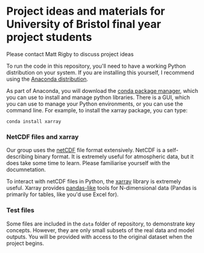 # Project ideas and materials for University of Bristol final year project students

Please contact Matt Rigby to discuss project ideas

To run the code in this repository, you'll need to have a working Python distribution on your system. If you are installing this yourself, I recommend using the [Anaconda distribution](https://www.anaconda.com/download/). 

As part of Anaconda, you will download the [conda package manager](https://docs.conda.io/projects/conda/en/latest/index.html), which you can use to install and manage python libraries. There is a GUI, which you can use to manage your Python environments, or you can use the command line. For example, to install the xarray package, you can type:

```
conda install xarray
```

### NetCDF files and xarray

Our group uses the [netCDF](https://www.unidata.ucar.edu/software/netcdf/) file format extensively. NetCDF is a self-describing binary format. It is extremely useful for atmospheric data, but it does take some time to learn. Please familiarise yourself with the documnetation.

To interact with netCDF files in Python, the [xarray](https://docs.xarray.dev/en/stable/index.html) library is extremely useful. Xarray provides [pandas-like](https://pandas.pydata.org) tools for N-dimensional data (Pandas is primarily for tables, like you'd use Excel for).

### Test files

Some files are included in the ```data``` folder of repository, to demonstrate key concepts. However, they are only small subsets of the real data and model outputs. You will be provided with access to the original dataset when the project begins.